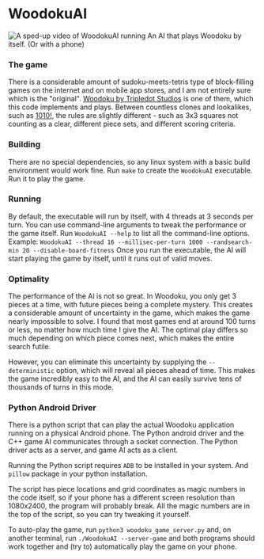 # WoodokuAI
![A sped-up video of WoodokuAI running](https://i.imgur.com/h7qSzxg.gif)
An AI that plays Woodoku by itself. (Or with a phone)

### The game
There is a considerable amount of sudoku-meets-tetris type of block-filling games on the internet and on mobile app stores, and I am not entirely sure which is the "original".
[Woodoku by Tripledot Studios](https://play.google.com/store/apps/details?id=com.tripledot.woodoku) is one of them, which this code implements and plays. Between countless clones and lookalikes, such as [1010!](https://play.google.com/store/apps/details?id=com.gramgames.tenten), the rules are slightly different - such as 3x3 squares not counting as a clear, different piece sets, and different scoring criteria.

### Building
There are no special dependencies, so any linux system with a basic build environment  would work fine. Run `make` to create the `WoodokuAI` executable. Run it to play the game.

### Running
By default, the executable will run by itself, with 4 threads at 3 seconds per turn. You can use command-line arguments to tweak the performance or the game itself.
Run `WoodokuAI --help` to list all the command-line options.
Example:
`WoodokuAI --thread 16 --millisec-per-turn 1000 --randsearch-min 20 --disable-board-fitness`
Once you run the executable, the AI will start playing the game by itself, until it runs out of valid moves.

### Optimality
The performance of the AI is not so great. In Woodoku, you only get 3 pieces at a time, with future pieces being a complete mystery. This creates a considerable amount of uncertainty in the game, which makes the game nearly impossible to solve.
I found that most games end at around 100 turns or less, no matter how much time I give the AI. The optimal play differs so much depending on which piece comes next, which makes the entire search futile.

However, you can eliminate this uncertainty by supplying the `--deterministic` option, which will reveal all pieces ahead of time. This makes the game incredibly easy to the AI, and the AI can easily survive tens of thousands of turns in this mode.

### Python Android Driver
There is a python script that can play the actual Woodoku application running on a physical Android phone. The Python android driver and the C++ game AI communicates through a socket connection. The Python driver acts as a server, and game AI acts as a client.

Running the Python script requires `ADB` to be installed in your system. And `pillow` package in your python installation.

The script has piece locations and grid coordinates as magic numbers in the code itself, so if your phone has a different screen resolution than 1080x2400, the program will probably break. All the magic numbers are in the top of the script, so you can try tweaking it yourself.

To auto-play the game, run
`python3 woodoku_game_server.py`
and, on another terminal, run
`./WoodokuAI --server-game`
and both programs should work together and (try to) automatically play the game on your phone.


